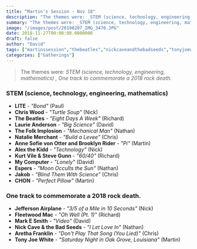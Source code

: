 ```yaml
---
title: "Martin's Session - Nov 18"
description: "The themes were: _STEM (science, technology, engineering, mathematics) , One track to commemorate a 2018 rock death._"
summary: "The themes were: _STEM (science, technology, engineering, mathematics) , One track to commemorate a 2018 rock death._"
image: "/images/post/20190207_IMG_3470.JPG"
date: 2018-11-27T00:00:00.0000000
draft: false
author: "David"
tags: ["martinssession","thebeatles","nickcaveandthebadseeds","tonyjoewhite"]
categories: ["Gatherings"]
---
```

> The themes were: _STEM (science, technology, engineering, mathematics) , One track to commemorate a 2018 rock death._
### STEM (science, technology, engineering, mathematics) 
- **LITE** - _"Bond"_ (Paul)
- **Chris Wood** - _"Turtle Soup"_ (Nick)
- **The Beatles** - _"Eight Days A Week"_ (Richard)
- **Laurie Anderson** - _"Big Science"_ (David)
- **The Folk Implosion** - _"Mechanical Man"_ (Nathan)
- **Natalie Merchant** - _"Build a Levee"_ (Chris)
- **Anne Sofie von Otter and Brooklyn Rider** - _"Pi"_ (Martin)
- **Alex the Kidd** - _"Technology"_ (Nick)
- **Kurt Vile & Steve Gunn** - _"60/40"_ (Richard)
- **My Computer** - _"Lonely"_ (David)
- **Espers** - _"Moon Occults the Sun"_ (Nathan)
- **Jakob** - _"Blind Them With Science"_ (Chris)
- **CHON** - _"Perfect Pillow"_ (Martin)
### One track to commemorate a 2018 rock death.
- **Jefferson Airplane** - _"3/5 of a Mile in 10 Seconds"_ (Nick)
- **Fleetwood Mac** - _"Oh Well (Pt. 1)"_ (Richard)
- **Mark E Smith** - _"Video"_ (David)
- **Nick Cave & the Bad Seeds** - _"I Let Love In"_ (Nathan)
- **Aretha Franklin** - _"Don't Play That Song (You Lied)"_ (Chris)
- **Tony Joe White** - _"Saturday Night in Oak Grove, Louisiana"_ (Martin)
